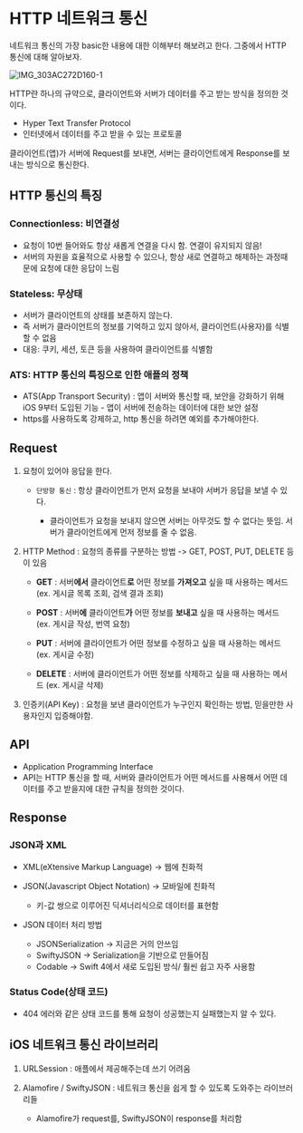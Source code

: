 # HTTP 네트워크 통신


네트워크 통신의 가장 basic한 내용에 대한 이해부터 해보려고 한다. 그중에서 HTTP 통신에 대해 알아보자.

  
  ![IMG_303AC272D160-1](https://github.com/chaeondev/TIL/assets/80023607/0a7d174d-d1bf-4cbf-9903-f6e3de86f31f)

HTTP란 하나의 규약으로, 클라이언트와 서버가 데이터를 주고 받는 방식을 정의한 것이다.

* Hyper Text Transfer Protocol
* 인터넷에서 데이터를 주고 받을 수 있는 프로토콜

클라이언트(앱)가 서버에 Request를 보내면, 서버는 클라이언트에게 Response를 보내는 방식으로 통신한다.


## HTTP 통신의 특징

### Connectionless: 비연결성

* 요청이 10번 들어와도 항상 새롭게 연결을 다시 함. 연결이 유지되지 않음!
* 서버의 자원을 효율적으로 사용할 수 있으나, 항상 새로 연결하고 해제하는 과정때문에 요청에 대한 응답이 느림

### Stateless: 무상태

* 서버가 클라이언트의 상태를 보존하지 않는다. 
* 즉 서버가 클라이언트의 정보를 기억하고 있지 않아서, 클라이언트(사용자)를 식별할 수 없음
* 대응: 쿠키, 세션, 토큰 등을 사용하여 클라이언트를 식별함
  
### ATS: HTTP 통신의 특징으로 인한 애플의 정책

* ATS(App Transport Security) : 앱이 서버와 통신할 때, 보안을 강화하기 위해 iOS 9부터 도입된 기능 - 앱이 서버에 전송하는 데이터에 대한 보안 설정
* https를 사용하도록 강제하고, http 통신을 하려면 예외를 추가해야한다.
  
  

## Request

1) 요청이 있어야 응답을 한다.
    
    * `단방향 통신` : 항상 클라이언트가 먼저 요청을 보내야 서버가 응답을 보낼 수 있다.
    
      * 클라이언트가 요청을 보내지 않으면 서버는 아무것도 할 수 없다는 뜻임. 서버가 클라이언트에게 먼저 정보를 줄 수 없음.

  
2) HTTP Method : 요청의 종류를 구분하는 방법 -> GET, POST, PUT, DELETE 등이 있음
   
   * **GET** : 서버**에서** 클라이언트**로** 어떤 정보를 **가져오고** 싶을 때 사용하는 메서드 (ex. 게시글 목록 조회, 검색 결과 조회)

   * **POST** : 서버**에** 클라이언트**가** 어떤 정보를 **보내고** 싶을 때 사용하는 메서드 (ex. 게시글 작성, 번역 요청)

   * **PUT** : 서버에 클라이언트가 어떤 정보를 수정하고 싶을 때 사용하는 메서드 (ex. 게시글 수정)

   * **DELETE** : 서버에 클라이언트가 어떤 정보를 삭제하고 싶을 때 사용하는 메서드 (ex. 게시글 삭제)

3) 인증키(API Key) : 요청을 보낸 클라이언트가 누구인지 확인하는 방법, 믿을만한 사용자인지 입증해야함. 

## API

* Application Programming Interface
* API는 HTTP 통신을 할 때, 서버와 클라이언트가 어떤 메서드를 사용해서 어떤 데이터를 주고 받을지에 대한 규칙을 정의한 것이다.

## Response

### JSON과 XML

* XML(eXtensive Markup Language) -> 웹에 친화적

* JSON(Javascript Object Notation)  -> 모바일에 친화적
  
    * 키-값 쌍으로 이루어진 딕셔너리식으로 데이터를 표현함

* JSON 데이터 처리 방법
  * JSONSerialization -> 지금은 거의 안쓰임
  * SwiftyJSON -> Serialization을 기반으로 만들어짐
  * Codable -> Swift 4에서 새로 도입된 방식/ 훨씬 쉽고 자주 사용함

### Status Code(상태 코드)

* 404 에러와 같은 상태 코드를 통해 요청이 성공했는지 실패했는지 알 수 있다.


## iOS 네트워크 통신 라이브러리

1. URLSession : 애플에서 제공해주는데 쓰기 어려움
2. Alamofire / SwiftyJSON : 네트워크 통신을 쉽게 할 수 있도록 도와주는 라이브러리들

    * Alamofire가 request를, SwiftyJSON이 response를 처리함